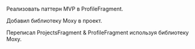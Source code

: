 Реализовать паттерн MVP в ProfileFragment.

Добавил библиотеку Moxy в проект.

Переписал ProjectsFragment & ProfileFragment используя библиотеку Moxy.
